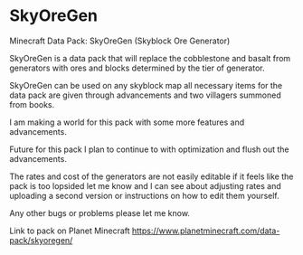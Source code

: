 # SkyOreGen
Minecraft Data Pack:  SkyOreGen (Skyblock Ore Generator)

SkyOreGen is a data pack that will replace the cobblestone and basalt from generators with ores and blocks determined by the tier of generator.

SkyOreGen can be used on any skyblock map all necessary items for the data pack are given through advancements and two villagers summoned from books.

I am making a world for this pack with some more features and advancements.

Future for this pack I plan to continue to with optimization and flush out the advancements.

The rates and cost of the generators are not easily editable if it feels like the pack is too lopsided let me know and I can see about adjusting rates and uploading a second version or instructions on how to edit them yourself.

Any other bugs or problems please let me know.


Link to pack on Planet Minecraft
https://www.planetminecraft.com/data-pack/skyoregen/
